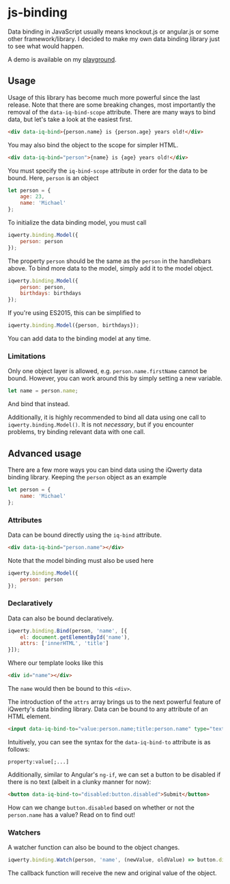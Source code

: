 # js-binding

Data binding in JavaScript usually means knockout.js or angular.js or some other framework/library. I decided to make my own data binding library just to see what would happen.

A demo is available on my [playground](https://www.michaelcheng.us/playground/lib-js/binding/).

## Usage
Usage of this library has become much more powerful since the last release. Note that there are some breaking changes, most importantly the removal of the `data-iq-bind-scope` attribute. There are many ways to bind data, but let's take a look at the easiest first.

```html
<div data-iq-bind>{person.name} is {person.age} years old!</div>
```

You may also bind the object to the scope for simpler HTML.

```html
<div data-iq-bind="person">{name} is {age} years old!</div>
```

You must specify the `iq-bind-scope` attribute in order for the data to be bound. Here, `person` is an object

```javascript
let person = {
	age: 23,
	name: 'Michael'
};
```

To initialize the data binding model, you must call

```javascript
iqwerty.binding.Model({
	person: person
});
```

The property `person` should be the same as the `person` in the handlebars above. To bind more data to the model, simply add it to the model object.

```javascript
iqwerty.binding.Model({
	person: person,
	birthdays: birthdays
});
```

If you're using ES2015, this can be simplified to

```javascript
iqwerty.binding.Model({person, birthdays});
```

You can add data to the binding model at any time.

### Limitations
Only one object layer is allowed, e.g. `person.name.firstName` cannot be bound. However, you can work around this by simply setting a new variable.

```javascript
let name = person.name;
```

And bind that instead.

Additionally, it is highly recommended to bind all data using one call to `iqwerty.binding.Model()`. It is not *necessary*, but if you encounter problems, try binding relevant data with one call.

## Advanced usage
There are a few more ways you can bind data using the iQwerty data binding library. Keeping the `person` object as an example

```javascript
let person = {
	name: 'Michael'
};
```

### Attributes
Data can be bound directly using the `iq-bind` attribute.

```html
<div data-iq-bind="person.name"></div>
```

Note that the model binding must also be used here

```javascript
iqwerty.binding.Model({
	person: person
});
```

### Declaratively
Data can also be bound declaratively.

```javascript
iqwerty.binding.Bind(person, 'name', [{
	el: document.getElementById('name'),
	attrs: ['innerHTML', 'title']
}]);
```

Where our template looks like this

```html
<div id="name"></div>
```

The `name` would then be bound to this `<div>`.

The introduction of the `attrs` array brings us to the next powerful feature of iQwerty's data binding library. Data can be bound to any attribute of an HTML element.

```html
<input data-iq-bind-to="value:person.name;title:person.name" type="text">
```

Intuitively, you can see the syntax for the `data-iq-bind-to` attribute is as follows:

`property:value[;...]`

Additionally, similar to Angular's `ng-if`, we can set a button to be disabled if there is no text (albeit in a clunky manner for now):

```html
<button data-iq-bind-to="disabled:button.disabled">Submit</button>
```

How can we change `button.disabled` based on whether or not the `person.name` has a value? Read on to find out!

### Watchers
A watcher function can also be bound to the object changes.

```javascript
iqwerty.binding.Watch(person, 'name', (newValue, oldValue) => button.disabled = !!newValue);
```

The callback function will receive the new and original value of the object.